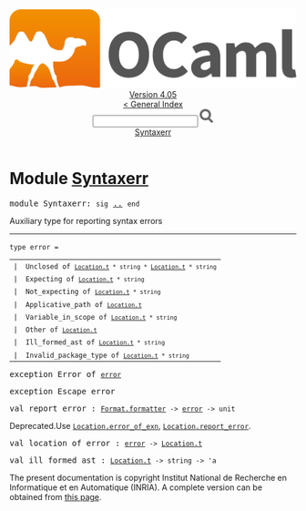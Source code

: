 <!-- ((! set title API !)) ((! set documentation !)) ((! set api !)) ((! set nobreadcrumb !)) -->
<div class="api"><header><nav class="toc brand"><a class="brand" href="https://ocaml.org/"><img src="colour-logo-gray.svg" class="svg" alt="OCaml"></a></nav><nav class="toc"><div class="toc_version"><a href="/docs" id="version-select">Version 4.05</a></div><a href="index.html">&lt; General Index</a><div class="api_search"><input type="text" name="apisearch" id="api_search" oninput="mySearch(false);" onkeypress="this.oninput();" onclick="this.oninput();" onpaste="this.oninput();">
<img src="search_icon.svg" alt="Search" class="svg" onclick="mySearch(false)"></div>
<div id="search_results"></div><div class="toc_title"><a href="#top">Syntaxerr</a></div><ul></ul></nav></header>

<h1>Module <a href="type_Syntaxerr.html">Syntaxerr</a></h1>

<pre><span class="keyword">module</span> Syntaxerr: <code class="code"><span class="keyword">sig</span></code> <a href="Syntaxerr.html">..</a> <code class="code"><span class="keyword">end</span></code></pre><div class="info module top">
Auxiliary type for reporting syntax errors<br>
</div>
<hr width="100%">

<pre><code><span id="TYPEerror"><span class="keyword">type</span> <code class="type"></code>error</span> = </code></pre><table class="typetable">
<tbody><tr>
<td align="left" valign="top">
<code><span class="keyword">|</span></code></td>
<td align="left" valign="top">
<code><span id="TYPEELTerror.Unclosed"><span class="constructor">Unclosed</span></span> <span class="keyword">of</span> <code class="type"><a href="Location.html#TYPEt">Location.t</a> * string * <a href="Location.html#TYPEt">Location.t</a> * string</code></code></td>

</tr>
<tr>
<td align="left" valign="top">
<code><span class="keyword">|</span></code></td>
<td align="left" valign="top">
<code><span id="TYPEELTerror.Expecting"><span class="constructor">Expecting</span></span> <span class="keyword">of</span> <code class="type"><a href="Location.html#TYPEt">Location.t</a> * string</code></code></td>

</tr>
<tr>
<td align="left" valign="top">
<code><span class="keyword">|</span></code></td>
<td align="left" valign="top">
<code><span id="TYPEELTerror.Not_expecting"><span class="constructor">Not_expecting</span></span> <span class="keyword">of</span> <code class="type"><a href="Location.html#TYPEt">Location.t</a> * string</code></code></td>

</tr>
<tr>
<td align="left" valign="top">
<code><span class="keyword">|</span></code></td>
<td align="left" valign="top">
<code><span id="TYPEELTerror.Applicative_path"><span class="constructor">Applicative_path</span></span> <span class="keyword">of</span> <code class="type"><a href="Location.html#TYPEt">Location.t</a></code></code></td>

</tr>
<tr>
<td align="left" valign="top">
<code><span class="keyword">|</span></code></td>
<td align="left" valign="top">
<code><span id="TYPEELTerror.Variable_in_scope"><span class="constructor">Variable_in_scope</span></span> <span class="keyword">of</span> <code class="type"><a href="Location.html#TYPEt">Location.t</a> * string</code></code></td>

</tr>
<tr>
<td align="left" valign="top">
<code><span class="keyword">|</span></code></td>
<td align="left" valign="top">
<code><span id="TYPEELTerror.Other"><span class="constructor">Other</span></span> <span class="keyword">of</span> <code class="type"><a href="Location.html#TYPEt">Location.t</a></code></code></td>

</tr>
<tr>
<td align="left" valign="top">
<code><span class="keyword">|</span></code></td>
<td align="left" valign="top">
<code><span id="TYPEELTerror.Ill_formed_ast"><span class="constructor">Ill_formed_ast</span></span> <span class="keyword">of</span> <code class="type"><a href="Location.html#TYPEt">Location.t</a> * string</code></code></td>

</tr>
<tr>
<td align="left" valign="top">
<code><span class="keyword">|</span></code></td>
<td align="left" valign="top">
<code><span id="TYPEELTerror.Invalid_package_type"><span class="constructor">Invalid_package_type</span></span> <span class="keyword">of</span> <code class="type"><a href="Location.html#TYPEt">Location.t</a> * string</code></code></td>

</tr></tbody></table>



<pre><span id="EXCEPTIONError"><span class="keyword">exception</span> Error</span> <span class="keyword">of</span> <code class="type"><a href="Syntaxerr.html#TYPEerror">error</a></code></pre>

<pre><span id="EXCEPTIONEscape_error"><span class="keyword">exception</span> Escape_error</span></pre>

<pre><span id="VALreport_error"><span class="keyword">val</span> report_error</span> : <code class="type"><a href="Format.html#TYPEformatter">Format.formatter</a> -&gt; <a href="Syntaxerr.html#TYPEerror">error</a> -&gt; unit</code></pre><div class="info ">
<span class="warning">Deprecated.</span>Use <a href="Location.html#VALerror_of_exn"><code class="code"><span class="constructor">Location</span>.error_of_exn</code></a>, <a href="Location.html#VALreport_error"><code class="code"><span class="constructor">Location</span>.report_error</code></a>.<br>
</div>

<pre><span id="VALlocation_of_error"><span class="keyword">val</span> location_of_error</span> : <code class="type"><a href="Syntaxerr.html#TYPEerror">error</a> -&gt; <a href="Location.html#TYPEt">Location.t</a></code></pre>
<pre><span id="VALill_formed_ast"><span class="keyword">val</span> ill_formed_ast</span> : <code class="type"><a href="Location.html#TYPEt">Location.t</a> -&gt; string -&gt; 'a</code></pre><div class="copyright">The present documentation is copyright Institut National de Recherche en Informatique et en Automatique (INRIA). A complete version can be obtained from <a href="http://caml.inria.fr/pub/docs/manual-ocaml/">this page</a>.</div></div>
